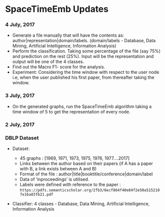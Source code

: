 # SpaceTimeEmb Updates

### 4 July, 2017
  - Generate a file manually that will have the contents as:
    author|representation|domain/labels. (domain/labels - Database, Data Mining, Artificial Intelligence, Information Analysis)
  - Perform the classification. Taking some percentage of the file (say 75%) and prediction on the rest (25%). Input will be       the representation and output will be one of the 4 classes.
  - Find out the Macro F1- score for the analysis.
  - Experiment:
    Considering the time window with respect to the user node i.e, when the user published his first paper, from thereafter         taking the window.
  
### 3 July, 2017

  - On the generated graphs, run the SpaceTimeEmb algorithm taking a time window of 5 to get the representation of every node.  
  
### 2 July, 2017  
### DBLP Dataset
 
- Dataset:
  - 45 graphs : [1969, 1971, 1973, 1975, 1976, 1977....2017] 
  - Links between the author based on their papers (if A has a paper with B, a link exists between A and B)
  - Format of the file :
  author|title|booktitle/conference|domain/label
  - Data of ‘inproceedings’ is utilised.
  - Labels were defined with reference to the paper : ```https://pdfs.semanticscholar.org/2fb3/6ecf864f40e84f2e50a5152107e16a03fb21.pdf```
 
- Classifier:
  4 classes - Database, Data Mining, Artificial Intelligence, Information Analysis
 

